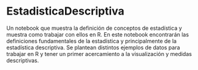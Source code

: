 # EstadisticaDescriptiva
Un notebook que muestra la definición de conceptos de estadística y muestra como trabajar con ellos en R.
En este notebook encontrarán las definiciones fundamentales de la estadística y principalmente de la estadística descriptiva. 
Se plantean distintos ejemplos de datos para trabajar en R y tener un primer acercamiento a la visualización y medidas descriptivas. 

